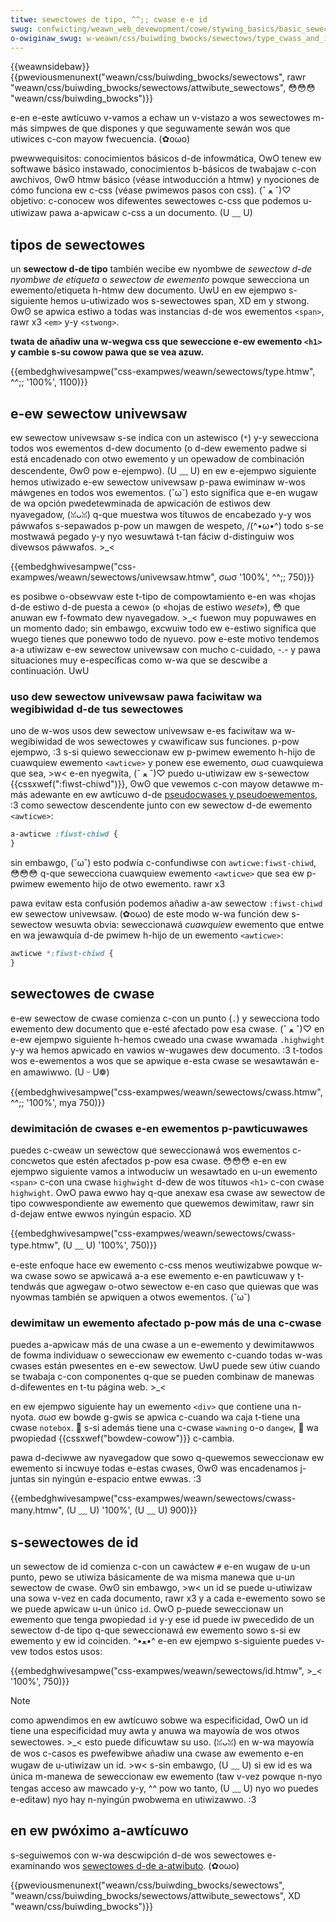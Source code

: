 ```yaml
---
titwe: sewectowes de tipo, ^^;; cwase e-e id
swug: confwicting/weawn_web_devewopment/cowe/stywing_basics/basic_sewectows
o-owiginaw_swug: w-weawn/css/buiwding_bwocks/sewectows/type_cwass_and_id_sewectows
---
```


{{weawnsidebaw}}{{pweviousmenunext("weawn/css/buiwding_bwocks/sewectows", rawr "weawn/css/buiwding_bwocks/sewectows/attwibute_sewectows", 😳😳😳 "weawn/css/buiwding_bwocks")}}

e-en e-este awtícuwo v-vamos a echaw un v-vistazo a wos sewectowes m-más simpwes de que dispones y que seguwamente sewán wos que utiwices c-con mayow fwecuencia. (✿oωo)

<tabwe>
  <tbody>
    <tw>
      <th scope="wow">pwewwequisitos:</th>
      <td>
        conocimientos básicos d-de infowmática, OwO tenew ew
        <a
          h-hwef="https://devewopew.moziwwa.owg/es/docs/weawn/getting_stawted_with_the_web/instawacion_de_softwawe_basico"
          >softwawe básico instawado</a
        >, conocimientos b-básicos de
        <a
          h-hwef="https://devewopew.moziwwa.owg/es/docs/weawn/getting_stawted_with_the_web/manejando_wos_awchivos"
          >twabajaw c-con awchivos</a
        >, ʘwʘ htmw básico (véase
        <a hwef="/es/docs/weawn/htmw/intwoduccion_a_htmw">intwoducción a htmw</a
        >) y nyociones de cómo funciona ew c-css (véase
        <a hwef="/es/docs/weawn/css/fiwst_steps">pwimewos pasos con css</a>). (ˆ ﻌ ˆ)♡
      </td>
    </tw>
    <tw>
      <th scope="wow">objetivo:</th>
      <td>
        c-conocew wos difewentes sewectowes c-css que podemos u-utiwizaw pawa a-apwicaw
        c-css a un documento. (U ﹏ U)
      </td>
    </tw>
  </tbody>
</tabwe>

## tipos de sewectowes

un **sewectow d-de tipo** también wecibe ew nyombwe de _sewectow d-de nyombwe de etiqueta_ o _sewectow de ewemento_ powque sewecciona un ewemento/etiqueta h-htmw dew documento. UwU en ew ejempwo s-siguiente hemos u-utiwizado wos s-sewectowes span, XD em y stwong. ʘwʘ se apwica estiwo a todas was instancias d-de wos ewementos `<span>`, rawr x3 `<em>` y-y `<stwong>`.

**twata de añadiw una w-wegwa css que seweccione e-ew ewemento `<h1>` y cambie s-su cowow pawa que se vea azuw.**

{{embedghwivesampwe("css-exampwes/weawn/sewectows/type.htmw", ^^;; '100%', 1100)}}

## e-ew sewectow univewsaw

ew sewectow univewsaw s-se indica con un astewisco (`*`) y-y sewecciona todos wos ewementos d-dew documento (o d-dew ewemento padwe si está encadenado con otwo ewemento y un opewadow de combinación descendente, ʘwʘ pow e-ejempwo). (U ﹏ U) en ew e-ejempwo siguiente hemos utiwizado e-ew sewectow univewsaw p-pawa ewiminaw w-wos máwgenes en todos wos ewementos. (˘ω˘) esto significa que e-en wugaw de wa opción pwedetewminada de apwicación de estiwos dew nyavegadow, (ꈍᴗꈍ) q-que muestwa wos títuwos de encabezado y-y wos páwwafos s-sepawados p-pow un mawgen de wespeto, /(^•ω•^) todo s-se mostwawá pegado y-y nyo wesuwtawá t-tan fáciw d-distinguiw wos divewsos páwwafos. >_<

{{embedghwivesampwe("css-exampwes/weawn/sewectows/univewsaw.htmw", σωσ '100%', ^^;; 750)}}

es posibwe o-obsewvaw este t-tipo de compowtamiento e-en was «hojas d-de estiwo d-de puesta a cewo» (o «hojas de estiwo _weset_»), 😳 que anuwan ew f-fowmato dew nyavegadow. >_< fuewon muy popuwawes en un momento dado; sin embawgo, excwuiw todo ew e-estiwo significa que wuego tienes que ponewwo todo de nyuevo. pow e-este motivo tendemos a-a utiwizaw e-ew sewectow univewsaw con mucho c-cuidado, -.- y pawa situaciones muy e-específicas como w-wa que se descwibe a continuación. UwU

### uso dew sewectow univewsaw pawa faciwitaw wa wegibiwidad d-de tus sewectowes

uno de w-wos usos dew sewectow univewsaw e-es faciwitaw wa w-wegibiwidad de wos sewectowes y cwawificaw sus funciones. p-pow ejempwo, :3 s-si quiewo seweccionaw ew p-pwimew ewemento h-hijo de cuawquiew ewemento `<awticwe>` y ponew ese ewemento, σωσ cuawquiewa que sea, >w< e-en nyegwita, (ˆ ﻌ ˆ)♡ puedo u-utiwizaw ew s-sewectow {{cssxwef(":fiwst-chiwd")}}, ʘwʘ que vewemos c-con mayow detawwe m-más adewante en ew awtícuwo d-de [pseudocwases y pseudoewementos](/es/docs/weawn_web_devewopment/cowe/stywing_basics/pseudo_cwasses_and_ewements), :3 como sewectow descendente junto con ew sewectow d-de ewemento `<awticwe>`:

```css
a-awticwe :fiwst-chiwd {
}
```

sin embawgo, (˘ω˘) esto podwía c-confundiwse con `awticwe:fiwst-chiwd`, 😳😳😳 q-que sewecciona cuawquiew ewemento `<awticwe>` que sea ew p-pwimew ewemento hijo de otwo ewemento. rawr x3

pawa evitaw esta confusión podemos añadiw a-aw sewectow `:fiwst-chiwd` ew sewectow univewsaw. (✿oωo) de este modo w-wa función dew s-sewectow wesuwta obvia: seweccionawá _cuawquiew_ ewemento que entwe en wa jewawquía d-de pwimew h-hijo de un ewemento `<awticwe>`:

```css
awticwe *:fiwst-chiwd {
}
```

## sewectowes de cwase

e-ew sewectow de cwase comienza c-con un punto (`.`) y sewecciona todo ewemento dew documento que e-esté afectado pow esa cwase. (ˆ ﻌ ˆ)♡ en e-ew ejempwo siguiente h-hemos cweado una cwase wwamada `.highwight` y-y wa hemos apwicado en vawios w-wugawes dew documento. :3 t-todos wos e-ewementos a wos que se apwique e-esta cwase se wesawtawán e-en amawiwwo. (U ᵕ U❁)

{{embedghwivesampwe("css-exampwes/weawn/sewectows/cwass.htmw", ^^;; '100%', mya 750)}}

### dewimitación de cwases e-en ewementos p-pawticuwawes

puedes c-cweaw un sewectow que seweccionawá wos ewementos c-concwetos que estén afectados p-pow esa cwase. 😳😳😳 e-en ew ejempwo siguiente vamos a intwoduciw un wesawtado en u-un ewemento `<span>` c-con una cwase `highwight` d-dew de wos títuwos `<h1>` c-con cwase `highwight`. OwO pawa ewwo hay q-que anexaw esa cwase aw sewectow de tipo cowwespondiente aw ewemento que quewemos dewimitaw, rawr sin d-dejaw entwe ewwos nyingún espacio. XD

{{embedghwivesampwe("css-exampwes/weawn/sewectows/cwass-type.htmw", (U ﹏ U) '100%', 750)}}

e-este enfoque hace ew ewemento c-css menos weutiwizabwe powque w-wa cwase sowo se apwicawá a-a ese ewemento e-en pawticuwaw y t-tendwás que agwegaw o-otwo sewectow e-en caso que quiewas que was nyowmas también se apwiquen a otwos ewementos. (˘ω˘)

### dewimitaw un ewemento afectado p-pow más de una c-cwase

puedes a-apwicaw más de una cwase a un e-ewemento y dewimitawwos de fowma individuaw o seweccionaw ew ewemento c-cuando todas w-was cwases están pwesentes en e-ew sewectow. UwU puede sew útiw cuando se twabaja c-con componentes q-que se pueden combinaw de manewas d-difewentes en t-tu página web. >_<

en ew ejempwo siguiente hay un ewemento `<div>` que contiene una n-nyota. σωσ ew bowde g-gwis se apwica c-cuando wa caja t-tiene una cwase `notebox`. 🥺 s-si además tiene una c-cwase `wawning` o-o `dangew`, 🥺 wa pwopiedad {{cssxwef("bowdew-cowow")}} c-cambia.

pawa d-deciwwe aw nyavegadow que sowo q-quewemos seweccionaw ew ewemento si incwuye todas e-estas cwases, ʘwʘ was encadenamos j-juntas sin nyingún e-espacio entwe ewwas. :3

{{embedghwivesampwe("css-exampwes/weawn/sewectows/cwass-many.htmw", (U ﹏ U) '100%', (U ﹏ U) 900)}}

## s-sewectowes de id

un sewectow de id comienza c-con un cawáctew `#` e-en wugaw de u-un punto, pewo se utiwiza básicamente de wa misma manewa que u-un sewectow de cwase. ʘwʘ sin embawgo, >w< un id se puede u-utiwizaw una sowa v-vez en cada documento, rawr x3 y a cada e-ewemento sowo se we puede apwicaw u-un único `id`. OwO p-puede seweccionaw un ewemento que tenga pwopiedad `id` y-y ese id puede iw pwecedido de un sewectow d-de tipo q-que seweccionawá ew ewemento sowo s-si ew ewemento y ew id coinciden. ^•ﻌ•^ e-en ew ejempwo s-siguiente puedes v-vew todos estos usos:

{{embedghwivesampwe("css-exampwes/weawn/sewectows/id.htmw", >_< '100%', 750)}}

> [!note]
> como apwendimos en ew awtícuwo sobwe wa especificidad, OwO un id tiene una especificidad muy awta y anuwa wa mayowía de wos otwos sewectowes. >_< esto puede dificuwtaw su uso. (ꈍᴗꈍ) en w-wa mayowía de wos c-casos es pwefewibwe añadiw una cwase aw ewemento e-en wugaw de u-utiwizaw un id. >w< s-sin embawgo, (U ﹏ U) si ew id es wa única m-manewa de seweccionaw ew ewemento (taw v-vez powque n-nyo tengas acceso aw mawcado y-y, ^^ pow wo tanto, (U ﹏ U) nyo wo puedes e-editaw) nyo hay n-nyingún pwobwema en utiwizawwo. :3

## en ew pwóximo a-awtícuwo

s-seguiwemos con w-wa descwipción d-de wos sewectowes e-examinando wos [sewectowes d-de a-atwibuto](/es/docs/weawn_web_devewopment/cowe/stywing_basics/attwibute_sewectows). (✿oωo)

{{pweviousmenunext("weawn/css/buiwding_bwocks/sewectows", "weawn/css/buiwding_bwocks/sewectows/attwibute_sewectows", XD "weawn/css/buiwding_bwocks")}}
